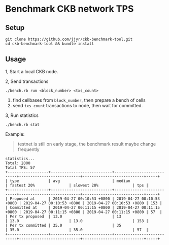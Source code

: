 Benchmark CKB network TPS
=======

## Setup

```
git clone https://github.com/jjyr/ckb-benchmark-tool.git
cd ckb-benchmark-tool && bundle install
```

## Usage

1, Start a local CKB node.


2, Send transactions

```
./bench.rb run <block_number> <txs_count>
```

1. find cellbases from `block_number`, then prepare a bench of cells
2. send `txs_count` transactions to node, then wait for committed.

3, Run statistics

```
./bench.rb stat
```

Example: 

> testnet is still on early stage, the benchmark result maybe change frequently

```
statistics...
Total: 2000
Total TPS: 57
+------------------+---------------------------+---------------------------+---------------------------+---------------------------+-----+
| type             | avg                       | median                    | fastest 20%               | slowest 20%               | tps |
+------------------+---------------------------+---------------------------+---------------------------+---------------------------+-----+
| Proposed at      | 2019-04-27 00:10:53 +0800 | 2019-04-27 00:10:53 +0800 | 2019-04-27 00:10:53 +0800 | 2019-04-27 00:10:53 +0800 | 153 |
| Committed at     | 2019-04-27 00:11:15 +0800 | 2019-04-27 00:11:15 +0800 | 2019-04-27 00:11:15 +0800 | 2019-04-27 00:11:15 +0800 | 57  |
| Per tx proposed  | 13.0                      | 13                        | 13.0                      | 13.0                      | 153 |
| Per tx committed | 35.0                      | 35                        | 35.0                      | 35.0                      | 57  |
+------------------+---------------------------+---------------------------+---------------------------+---------------------------+-----+
```

